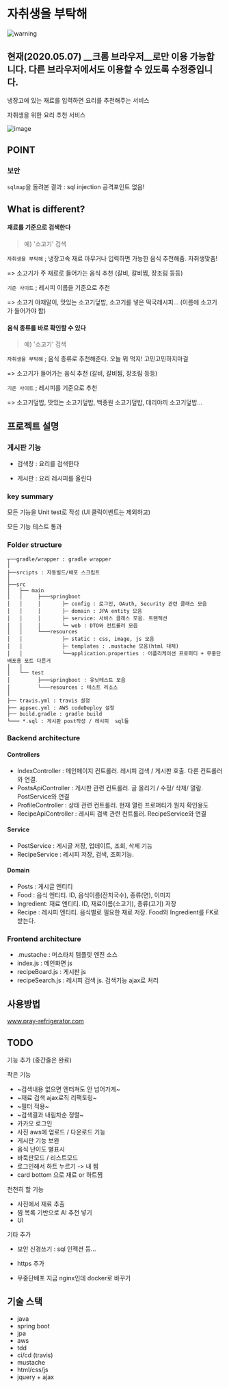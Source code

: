 
# 자취생을 부탁해

![warning](https://img.shields.io/badge/bug-chrome--only-critical.svg)

## 현재(2020.05.07) __크롬 브라우저__로만 이용 가능합니다. 다른 브라우저에서도 이용할 수 있도록 수정중입니다.


냉장고에 있는 재료를 입력하면 요리를 추천해주는 서비스

자취생을 위한 요리 추천 서비스

![image](https://user-images.githubusercontent.com/26290571/80666495-595b9f80-8ad7-11ea-93ce-c0a779204c9b.png)



## POINT


### 보안

`sqlmap`을 돌려본 결과 : sql injection 공격포인트 없음!





## What is different?

#### 재료를 기준으로 검색한다

> 예) '소고기' 검색

`자취생을 부탁해` ; 냉장고속 재료 아무거나 입력하면 가능한 음식 추천해줌. 자취생맞춤!

  => 소고기가 주 재료로 들어가는 음식 추천 (갈비, 갈비찜, 장조림 등등)

`기존 사이트` ; 레시피 이름을 기준으로 추천
  
 => 소고기 야채말이, 맛있는 소고기덮밥, 소고기를 넣은 떡국레시피... (이름에 소고기가 들어가야 함)


#### 음식 종류를 바로 확인할 수 있다

> 예) '소고기' 검색

`자취생을 부탁해` ; 음식 종류로 추천해준다. 오늘 뭐 먹지! 고민고민하지마걸

=> 소고기가 들어가는 음식 추천 (갈비, 갈비찜, 장조림 등등)

`기존 사이트` ; 레시피를 기준으로 추천

=> 소고기덮밥, 맛있는 소고기덮밥, 백종원 소고기덮밥, 데리야끼 소고기덮밥...


## 프로젝트 설명


### 게시판 기능

- 검색창 : 요리를 검색한다

- 게시판 : 요리 레시피를 올린다

### key summary

모든 기능을 Unit test로 작성 (UI 클릭이벤트는 제외하고)

모든 기능 테스트 통과

### Folder structure

```
┬──gradle/wrapper : gradle wrapper
│
├──srcipts : 자동빌드/배포 스크립트 
│
├──src
│   ├── main
│   │     ├───springboot
│   │     │       ├─ config : 로그인, OAuth, Security 관련 클래스 모음
│   │     │       ├─ domain : JPA entity 모음
│   │     │       ├─ service: 서비스 클래스 모음. 트랜젝션
│   │     │       └─ web : DTO와 컨트롤러 모음
│   │     └───resources
│   │             ├─ static : css, image, js 모음
│   │             ├─ templates : .mustache 모음(html 대체)
│   │             └──application.properties : 어플리케이션 프로퍼티 + 무중단 배포용 포트 다른거
│   │ 
│   └── test
│         ├───springboot : 유닛테스트 모음
│         └───resources : 테스트 리소스 
│
├── travis.yml : travis 설정
├── appsec.yml : AWS codeDeploy 설정
├── build.gradle : gradle build
└─── *.sql : 게시판 post작성 / 레시피  sql들

```

### Backend architecture

#### Controllers 

- IndexController : 메인페이지 컨트롤러. 레시피 검색 / 게시판 호출. 다른 컨트롤러와 연결.
- PostsApiController : 게시판 관련 컨트롤러. 글 올리기 / 수정/ 삭제/ 열람. PostService와 연결
- ProfileController : 상태 관련 컨트롤러. 현재 열린 프로퍼티가 뭔지 확인용도
- RecipeApiController : 레시피 검색 관련 컨트롤러. RecipeService와 연결

#### Service

- PostService : 게시글 저장, 업데이트, 조회, 삭제 기능
- RecipeService : 레시피 저장, 검색, 조회기능. 

#### Domain

- Posts : 게시글 엔티티
- Food : 음식 엔티티. ID, 음식이름(잔치국수), 종류(면), 이미지
- Ingredient: 재료 엔티티. ID, 재료이름(소고기), 종류(고기) 저장
- Recipe : 레시피 엔티티. 음식별로 필요한 재료 저장. Food와 Ingredient를 FK로 받는다. 


### Frontend architecture

- .mustache : 머스타치 템플릿 엔진 소스
- index.js : 메인화면 js
- recipeBoard.js : 게시판 js
- recipeSearch.js : 레시피 검색 js. 검색기능 ajax로 처리

## 사용방법

www.pray-refrigerator.com

## TODO

기능 추가 (중간줄은 완료)

작은 기능

- ~검색내용 없으면 엔터쳐도 안 넘어가게~
- ~재료 검색 ajax로직 리팩토링~ 
- ~필터 적용~
- ~검색결과 내림차순 정렬~
- 카카오 로그인
- 사진 aws에 업로드 / 다운로드 기능
- 게시판 기능 보완
- 음식 난이도 별표시
- 바둑판모드 / 리스트모드
- 로그인해서 하트 누르기 -> 내 찜
- card bottom 으로 재료 or  하트찜

천천히 할 기능

- 사진에서 재료 추출
- 찜 목록 기반으로 AI 추천 넣기
- UI 


기타 추가

- 보안 신경쓰기 : sql 인젝션 등...
- https 추가

- 무중단배포 지금 nginx인데 docker로 바꾸기


## 기술 스택

- java
- spring boot
- jpa
- aws
- tdd
- ci/cd (travis)
- mustache
- html/css/js
- jquery + ajax
